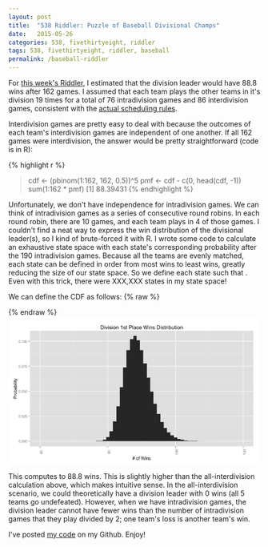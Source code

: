 ```yaml
---
layout: post
title:  "538 Riddler: Puzzle of Baseball Divisional Champs"
date:   2015-05-26
categories: 538, fivethirtyeight, riddler
tags: 538, fivethirtyeight, riddler, baseball
permalink: /baseball-riddler
---
```


For [this week's Riddler](http://fivethirtyeight.com/features/can-you-solve-the-puzzle-of-the-baseball-division-champs/), I estimated that the division leader would have 88.8 wins after 162 games.  I assumed that each team plays the other teams in it's division 19 times for a total of 76 intradivision games and 86 interdivision games, consistent with the [actual scheduling rules](https://en.wikipedia.org/wiki/Major_League_Baseball_schedule). 

Interdivision games are pretty easy to deal with because the outcomes of each team's interdivision games are independent of one another. If all 162 games were interdivision, the answer would be pretty straightforward (code is in R):

{% highlight r %}
> cdf <- (pbinom(1:162, 162, 0.5))^5
> pmf <- cdf - c(0, head(cdf, -1))
> sum(1:162 * pmf)
[1] 88.39431
{% endhighlight %}

Unfortunately, we don't have independence for intradivision games.  We can think of intradivision games as a series of consecutive round robins.  In each round robin, there are 10 games, and each team plays in 4 of those games.  I couldn't find a neat way to express the win distribution of the divisional leader(s), so I kind of brute-forced it with R.  I wrote some code to calculate an exhaustive state space with each state's corresponding probability after the 190 intradivision games.  Because all the teams are evenly matched, each state can be defined in order from most wins to least wins, greatly reducing the size of our state space.  So we define each state <span class="inline-equation" data-expr="s = \left(t_{1},t_{2},t_{3},t_{4},t_{5}\right)"></span> such that <span class="inline-equation" data-expr="t_{1} \geq t_{2} \geq t_{3} \geq t_{4} \geq t_{5}"></span>.  Even with this trick, there were XXX,XXX states in my state space!

We can define the CDF as follows:
{% raw %}
<div class="equation" data-expr="CDF \left( x \right) = \sum_{s \in \mathbb{S}} P\left( s \right) * P \left( X \leq \left( x - s \right) \right)"></div>
<div class="equation" data-expr="= \sum_{s \in \mathbb{S}} P\left( s \right) * \prod_{i = 1}^{i = 5} P \left( X \leq \left( x - t_{i} \right) \right) \quad where \quad X \sim B \left( 86, 0.5 \right) \quad \forall x \in \left[ 38, 162 \right]"></div>
{% endraw %}

<img src="/img/win_distribution.jpeg" style='display:block; margin-left: auto; margin-right: auto;'>

This computes to 88.8 wins.  This is slightly higher than the all-interdivision calculation above, which makes intuitive sense.  In the all-interdivision scenario, we could theoretically have a division leader with 0 wins (all 5 teams go undefeated).  However, when we have intradivision games, the division leader cannot have fewer wins than the number of intradivision games that they play divided by 2; one team's loss is another team's win.

I've posted [my code](https://github.com/donaldrauscher/baseball-riddler) on my Github.  Enjoy!
